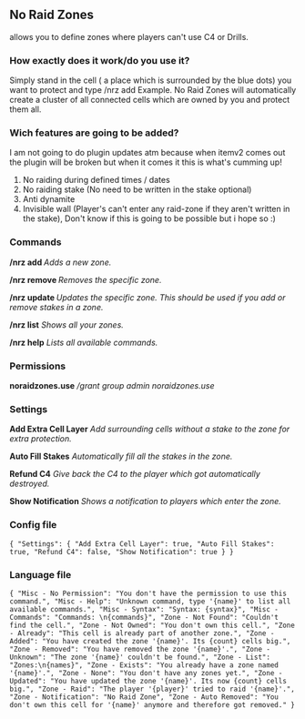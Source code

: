 ## **No Raid Zones** 
allows you to define zones where players can't use C4 or Drills.

### **How exactly does it work/do you use it?**
Simply stand in the cell ( a place which is surrounded by the blue dots) you want to protect and type /nrz add Example. No Raid Zones will automatically create a cluster of all connected cells which are owned by you and protect them all.

### **Wich features are going to be added?**
I am not going to do plugin updates atm because when itemv2 comes out the plugin will be broken but when it comes it this is what's cumming up!
1. No raiding during defined times / dates
1. No raiding stake (No need to be written in the stake optional)
1. Anti dynamite
1. Invisible wall (Player's can't enter any raid-zone if they aren't written in the stake), Don't know if this is going to be possible but i hope so :)

### **Commands**
**/nrz add <zone>**
*Adds a new zone.*

**/nrz remove <zone>**
*Removes the specific zone.*

**/nrz update <zone>**
*Updates the specific zone. This should be used if you add or remove stakes in a zone.*

**/nrz list**
*Shows all your zones.*

**/nrz help**
*Lists all available commands.*

### **Permissions**
**noraidzones.use**
*/grant group admin noraidzones.use*

### **Settings**
**Add Extra Cell Layer**
*Add surrounding cells without a stake to the zone for extra protection.*

**Auto Fill Stakes**
*Automatically fill all the stakes in the zone.*

**Refund C4**
*Give back the C4 to the player which got automatically destroyed.*

**Show Notification**
*Shows a notification to players which enter the zone.*

### **Config file**
`{
  "Settings": {
    "Add Extra Cell Layer": true,
    "Auto Fill Stakes": true,
    "Refund C4": false,
    "Show Notification": true
  }
}`

### **Language file**
`{
  "Misc - No Permission": "You don't have the permission to use this command.",
  "Misc - Help": "Unknown command, type '{name}' to list all available commands.",
  "Misc - Syntax": "Syntax: {syntax}",
  "Misc - Commands": "Commands: \n{commands}",
  "Zone - Not Found": "Couldn't find the cell.",
  "Zone - Not Owned": "You don't own this cell.",
  "Zone - Already": "This cell is already part of another zone.",
  "Zone - Added": "You have created the zone '{name}'. Its {count} cells big.",
  "Zone - Removed": "You have removed the zone '{name}'.",
  "Zone - Unknown": "The zone '{name}' couldn't be found.",
  "Zone - List": "Zones:\n{names}",
  "Zone - Exists": "You already have a zone named '{name}'.",
  "Zone - None": "You don't have any zones yet.",
  "Zone - Updated": "You have updated the zone '{name}'. Its now {count} cells big.",
  "Zone - Raid": "The player '{player}' tried to raid '{name}'.",
  "Zone - Notification": "No Raid Zone",
  "Zone - Auto Removed": "You don't own this cell for '{name}' anymore and therefore got removed."
}`